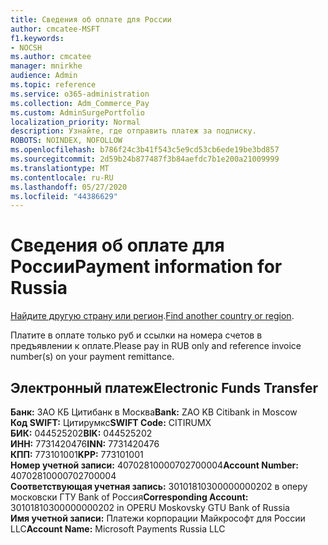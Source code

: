 ```yaml
---
title: Сведения об оплате для России
author: cmcatee-MSFT
f1.keywords:
- NOCSH
ms.author: cmcatee
manager: mnirkhe
audience: Admin
ms.topic: reference
ms.service: o365-administration
ms.collection: Adm_Commerce_Pay
ms.custom: AdminSurgePortfolio
localization_priority: Normal
description: Узнайте, где отправить платеж за подписку.
ROBOTS: NOINDEX, NOFOLLOW
ms.openlocfilehash: b786f24c3b41f543c5e9cd53cb6ede19be3bd857
ms.sourcegitcommit: 2d59b24b877487f3b84aefdc7b1e200a21009999
ms.translationtype: MT
ms.contentlocale: ru-RU
ms.lasthandoff: 05/27/2020
ms.locfileid: "44386629"
---
```

# <a name="payment-information-for-russia"></a><span data-ttu-id="c37bc-103">Сведения об оплате для России</span><span class="sxs-lookup"><span data-stu-id="c37bc-103">Payment information for Russia</span></span>

<span data-ttu-id="c37bc-104">[Найдите другую страну или регион](../billing-and-payments/pay-for-your-subscription.md).</span><span class="sxs-lookup"><span data-stu-id="c37bc-104">[Find another country or region](../billing-and-payments/pay-for-your-subscription.md).</span></span>

<span data-ttu-id="c37bc-105">Платите в оплате только руб и ссылки на номера счетов в предъявлении к оплате.</span><span class="sxs-lookup"><span data-stu-id="c37bc-105">Please pay in RUB only and reference invoice number(s) on your payment remittance.</span></span>

## <a name="electronic-funds-transfer"></a><span data-ttu-id="c37bc-106">Электронный платеж</span><span class="sxs-lookup"><span data-stu-id="c37bc-106">Electronic Funds Transfer</span></span>

<span data-ttu-id="c37bc-107">**Банк:** ЗАО КБ Цитибанк в Москва</span><span class="sxs-lookup"><span data-stu-id="c37bc-107">**Bank:** ZAO KB Citibank in Moscow</span></span>  
<span data-ttu-id="c37bc-108">**Код SWIFT:** Цитирумкс</span><span class="sxs-lookup"><span data-stu-id="c37bc-108">**SWIFT Code:** CITIRUMX</span></span>  
<span data-ttu-id="c37bc-109">**БИК:** 044525202</span><span class="sxs-lookup"><span data-stu-id="c37bc-109">**BIK:** 044525202</span></span>  
<span data-ttu-id="c37bc-110">**ИНН:** 7731420476</span><span class="sxs-lookup"><span data-stu-id="c37bc-110">**INN:** 7731420476</span></span>  
<span data-ttu-id="c37bc-111">**КПП:** 773101001</span><span class="sxs-lookup"><span data-stu-id="c37bc-111">**KPP:** 773101001</span></span>  
<span data-ttu-id="c37bc-112">**Номер учетной записи:** 40702810000702700004</span><span class="sxs-lookup"><span data-stu-id="c37bc-112">**Account Number:** 40702810000702700004</span></span>  
<span data-ttu-id="c37bc-113">**Соответствующая учетная запись:** 30101810300000000202 в оперу московски ГТУ Bank of Россия</span><span class="sxs-lookup"><span data-stu-id="c37bc-113">**Corresponding Account:** 30101810300000000202 in OPERU Moskovsky GTU Bank of Russia</span></span>  
<span data-ttu-id="c37bc-114">**Имя учетной записи:** Платежи корпорации Майкрософт для России LLC</span><span class="sxs-lookup"><span data-stu-id="c37bc-114">**Account Name:** Microsoft Payments Russia LLC</span></span>